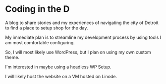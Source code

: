 # Coding in the D

A blog to share stories and my experiences of navigating the city of Detroit to find a place to setup shop for the day.

My immediate plan is to streamline my development process by using tools I am most comfortable configuring. 

So, I will most likely use WordPress, but I plan on using my own custom theme. 

I'm interested in maybe using a headless WP Setup.

I will likely host the website on a VM hosted on Linode. 


